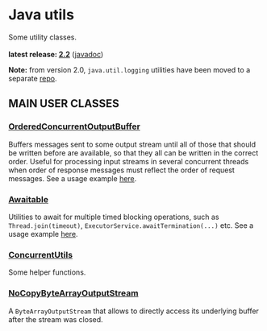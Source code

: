 # Java utils

Some utility classes.<br/>
<br/>
**latest release: [2.2](https://search.maven.org/artifact/pl.morgwai.base/java-utils/2.2/jar)**
([javadoc](https://javadoc.io/doc/pl.morgwai.base/java-utils/2.2))

**Note:** from version 2.0, `java.util.logging` utilities have been moved to a separate [repo](https://github.com/morgwai/jul-utils).

## MAIN USER CLASSES

### [OrderedConcurrentOutputBuffer](src/main/java/pl/morgwai/base/util/concurrent/OrderedConcurrentOutputBuffer.java)
Buffers messages sent to some output stream until all of those that should be written before are available, so that they all can be written in the correct order. Useful for processing input streams in several concurrent threads when order of response messages must reflect the order of request messages. See a usage example [here](https://github.com/morgwai/grpc-utils/blob/v3.1/src/main/java/pl/morgwai/base/grpc/utils/OrderedConcurrentInboundObserver.java).

### [Awaitable](src/main/java/pl/morgwai/base/util/concurrent/Awaitable.java)
Utilities to await for multiple timed blocking operations, such as `Thread.join(timeout)`, `ExecutorService.awaitTermination(...)` etc. See a usage example [here](https://github.com/morgwai/grpc-utils/blob/v3.1/sample/src/main/java/pl/morgwai/samples/grpc/utils/SqueezedServer.java#L502).

### [ConcurrentUtils](src/main/java/pl/morgwai/base/util/concurrent/ConcurrentUtils.java)
Some helper functions.

### [NoCopyByteArrayOutputStream](src/main/java/pl/morgwai/base/util/io/NoCopyByteArrayOutputStream.java)
A `ByteArrayOutputStream` that allows to directly access its underlying buffer after the stream was closed.
